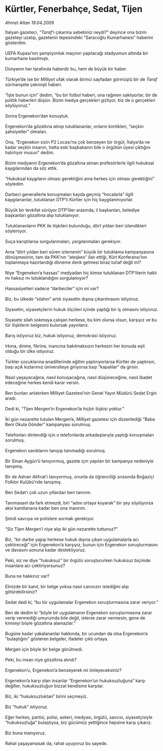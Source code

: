 # Kürtler, Fenerbahçe, Sedat, Tijen

*Ahmet Altan 19.04.2009*

<div class="taraf_structure_2col_1zq">
<div class="margen_n">



 <p>İtalyan gazeteci, “<i>Taraf’</i>ı çıkarma sebebiniz neydi?” deyince ona bizim gazeteyi uzatıp, gazetenin tepesindeki “Saracoğlu Kumarhanesi” haberini gösterdim. <br/><br/>UEFA Kupası’nın şampiyonluk maçının yapılacağı stadyumun altında bir kumarhane basılmıştı. <br/><br/>Dünyanın her tarafında haberdir bu, hem de büyük bir haber. <br/><br/>Türkiye’de ise bir <i>Milliyet</i> ufak olarak birinci sayfadan görmüştü bir de <i>Taraf</i> sürmanşete çekmişti haberi. <br/><br/>“İşte bunun için” dedim, “bu bir futbol haberi, ona rağmen saklıyorlar, bir de politik haberleri düşün. Bizim medya gerçekleri gizliyor, biz de o gerçekleri söylüyoruz.” <br/><br/>Sonra Ergenekon’dan konuştuk. <br/><br/>Ergenekon’da gözaltına alınıp tutuklananlar, onların kimlikleri, “seçkin şahsiyetler” olmaları. <br/><br/>Ona, “Ergenekon sizin P2 Locası’na çok benzeyen bir örgüt, İtalya’da ne kadar seçkin insanın, hatta eski başbakanın bile o örgütün üyesi çıktığını hatırlıyor musun” dedim. <br/><br/>Bizim medyanın Ergenekon’da gözaltına alınan profesörlerle ilgili hukuksal kaygılarından da söz ettik. <br/><br/>“Hukuksal kaygıların olması gerektiğini ama herkes için olması gerektiğini” söyledim. <br/><br/>Darbeci generallerle konuşmaları kayda geçmiş “hocalarla” ilgili kaygılananlar, tutuklanan DTP’li Kürtler için hiç kaygılanmıyorlar. <br/><br/>Büyük bir tevkifat sürüyor DTP’liler arasında, il başkanları, belediye başkanları gözaltına alıp tutuklanıyor. <br/><br/>Tutuklananların PKK ile ilişkileri bulunduğu, dört yıldan beri izlendikleri söyleniyor. <br/><br/>Suça karıştılarsa sorgulanmaları, yargılanmaları gerekiyor. <br/><br/>Ama “dört yıldan beri süren izlemenin” büyük bir tutuklama kampanyasına dönüşmesinin, tam da PKK’nın “ateşkes” ilan ettiği, Kürt Konferansı’nın toplanmaya hazırlandığı döneme denk gelmesi biraz tuhaf değil mi? <br/><br/>Niye “Ergenekon’a hassas” medyadan hiç kimse tutuklanan DTP’lilerin haklı mı haksız mı tutuklandığını sorgulamıyor? <br/><br/>Hassasiyetleri sadece “darbeciler” için mi var? <br/><br/>Biz, bu ülkede “silahın” artık siyasetin dışına çıkarılmasını istiyoruz. <br/><br/>Siyasetin, siyasetçilerin hukuk ölçüleri içinde yaptığı bir iş olmasını istiyoruz. <br/><br/>Siyasete silah sokmaya çalışan herkese, bu kim olursa olsun, karşıyız ve bu tür ilişkilerin belgesini bulursak yayınlarız. <br/><br/>Barış istiyoruz biz, hukuk istiyoruz, demokrasi istiyoruz. <br/><br/>Irkına, dinine, fikrine, inancına bakılmaksızın herkesin her konuda eşit olduğu bir ülke istiyoruz. <br/><br/>Türkler çocuklarına anadillerinde eğitim yaptırıyorlarsa Kürtler de yaptırsın, başı açık kızlarımız üniversiteye giriyorsa başı “kapalılar” da girsin. <br/><br/>Nasıl yaşayacağına, nasıl konuşacağına, nasıl düşüneceğine, nasıl ibadet edeceğine herkes kendi karar versin. <br/><br/>Ben bunları anlatırken Milliyet Gazetesi’nin Genel Yayın Müdürü Sedat Ergin aradı. <br/><br/>Dedi ki, “Tijen Mergen’in Ergenekon’la hiçbir ilişkisi yoktur.” <br/><br/>İki gün nezarette tutulan Mergen’e, <i>Milliyet</i> gazetesi için düzenlediği “Baba Beni Okula Gönder” kampanyası sorulmuş. <br/><br/>Telefonları dinlendiği için o telefonlarda arkadaşlarıyla yaptığı konuşmaları sorulmuş. <br/><br/>Ergenekon sanıklarını tanıyıp tanımadığı sorulmuş. <br/><br/>Bir Sinan Aygün’ü tanıyormuş, gazete için yapılan bir kampanya nedeniyle tanışmış. <br/><br/>Bir de Adnan Akfırat’ı tanıyormuş, onunla da öğrenciliği sırasında Boğaziçi Folklor Kulübü’nde tanışmış. <br/><br/>Ben Sedat’ı çok uzun yıllardan beri tanırım. <br/><br/>Tanımasam da fark etmezdi, biri “adını ortaya koyarak” bir şey söylüyorsa aksi kanıtlanana kadar ben ona inanırım. <br/><br/>Şimdi savcıya ve polislere sormak gerekiyor. <br/><br/>“Siz Tijen Mergen’i niye alıp iki gün nezarette tuttunuz?” <br/><br/>Biz, “bir darbe yapıp herkese hukuk dışına çıkan uygulamalarla acı çektireceği” için Ergenekon’a karşıyız, bunun için Ergenekon soruşturmasını ve davasını sonuna kadar destekliyoruz. <br/><br/>Peki, siz ne diye “hukuksuz” bir örgütü soruştururken hukuksuz biçimde insanlara acı çektiriyorsunuz? <br/><br/>Buna ne hakkınız var? <br/><br/>Elinizde bir kanıt, bir belge yoksa nasıl canınızın istediğini alıp götürebilirsiniz? <br/><br/>Sedat dedi ki, “bu tür uygulamalar Ergenekon soruşturmasına zarar veriyor.” <br/><br/>Ben de dedim ki “böyle bir uygulamanın Ergenekon soruşturmasına zarar verip vermediği umurumda bile değil, isterse zarar vermesin, gene de kimseyi böyle gözaltına alamazlar.” <br/><br/>Bugüne kadar yakalananlar hakkında, bir ucundan da olsa Ergenekon’a “bulaştığını” gösteren belgeler, ifadeler çıktı ortaya. <br/><br/>Mergen için böyle bir belge görülmedi. <br/><br/>Peki, bu insan niye gözaltına alındı? <br/><br/>Ergenekon’u, Ergenekon’a benzeyerek mi önleyeceksiniz? <br/><br/>Ergenekon’a karşı olan insanlar “Ergenekon’un hukuksuzluğuna” karşı değiller, hukuksuzluğun bizzat kendisine karşılar. <br/><br/>Biz, iki “hukuksuzluktan” birini seçmeyiz. <br/><br/>Biz “hukuk” istiyoruz. <br/><br/>Eğer herkes, partisi, polisi, askeri, medyası, örgütü, savcısı, siyasetçisiyle “hukuksuzluğa” bulaştıysa, biz gücümüz yettiğince hepsine karşı çıkarız. <br/><br/>Biz buna inanıyoruz. <br/><br/>Rahat yaşayamasak da, rahat uyuyoruz bu sayede.</p>
<br/>
<br/>
<br/>



<br/>


<div id="taraf_not">
</div>

</div>


</div>

